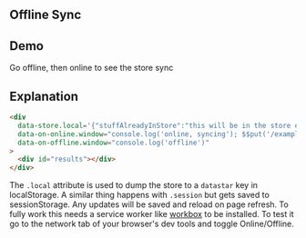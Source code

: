 ## Offline Sync

## Demo

<div
     data-store.local='{"stuffAlreadyInStore":"this will be in the store even without network"}'
     data-on-online.window="console.log('online, syncing'); $$put('/examples/offline_sync/sync', false)"
     data-on-offline.window="console.log('offline')"
>
     <div id="results">Go offline, then online to see the store sync</div>
</div>

## Explanation

```html
<div
  data-store.local='{"stuffAlreadyInStore":"this will be in the store even without network"}'
  data-on-online.window="console.log('online, syncing'); $$put('/examples/offline_sync/sync', false)"
  data-on-offline.window="console.log('offline')"
>
  <div id="results"></div>
</div>
```

The `.local` attribute is used to dump the store to a `datastar` key in localStorage. A similar thing happens with `.session` but gets saved to sessionStorage. Any updates will be saved and reload on page refresh. To fully work this needs a service worker like [workbox](https://developers.google.com/web/tools/workbox/) to be installed. To test it go to the network tab of your browser's dev tools and toggle Online/Offline.
